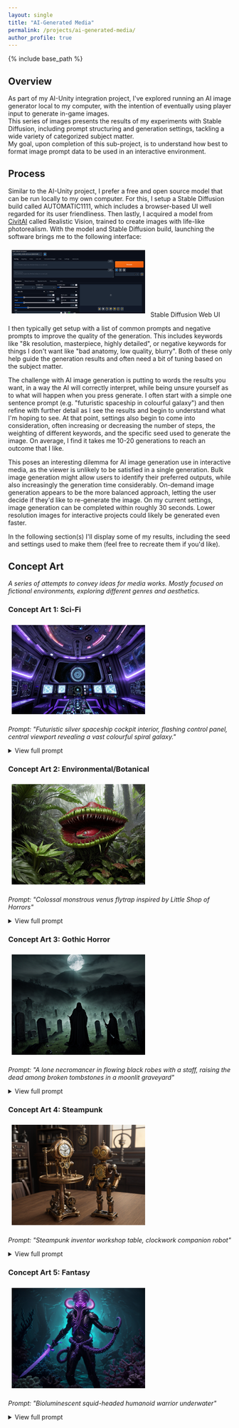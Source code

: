 ```yaml
---
layout: single
title: "AI-Generated Media"
permalink: /projects/ai-generated-media/
author_profile: true
---
```


{% include base_path %}

## Overview

As part of my AI-Unity integration project, I've explored running an AI image generator local to my computer, with the intention of eventually using player input to generate in-game images.  
This series of images presents the results of my experiments with Stable Diffusion, including prompt structuring and generation settings, tackling a wide variety of categorized subject matter.  
My goal, upon completion of this sub-project, is to understand how best to format image prompt data to be used in an interactive environment.  

<style>
  img {
    max-width: 300px;
    height: auto;
    display: inline-block;
    margin: 0.5rem;
  }
</style>

## Process

Similar to the AI-Unity project, I prefer a free and open source model that can be run locally to my own computer. 
For this, I setup a Stable Diffusion build called AUTOMATIC1111, which includes a browser-based UI well regarded for its user friendliness.
Then lastly, I acquired a model from [CivitAI](https://civitai.com/) called Realistic Vision, trained to create images with life-like photorealism.
With the model and Stable Diffusion build, launching the software brings me to the following interface:

![UI 1](/images/ai-media/UI1.png)
Stable Diffusion Web UI

I then typically get setup with a list of common prompts and negative prompts to improve the quality of the generation. This includes keywords like "8k resolution, masterpiece, highly detailed",
or negative keywords for things I don't want like "bad anatomy, low quality, blurry". Both of these only help guide the generation results and often need a bit of tuning based on the subject matter.

The challenge with AI image generation is putting to words the results you want, in a way the AI will correctly interpret, while being unsure yourself as to what will happen when you press generate.
I often start with a simple one sentence prompt (e.g. "futuristic spaceship in colourful galaxy") and then refine with further detail as I see the results and begin to understand what I'm hoping to see.
At that point, settings also begin to come into consideration, often increasing or decreasing the number of steps, the weighting of different keywords, and the specific seed used to generate the image.
On average, I find it takes me 10-20 generations to reach an outcome that I like. 

This poses an interesting dilemma for AI image generation use in interactive media, as the viewer is unlikely to be satisfied in a single generation. Bulk image generation might allow users to
identify their preferred outputs, while also increasingly the generation time considerably. On-demand image generation appears to be the more balanced approach, letting the user decide if they'd like to re-generate the image. 
On my current settings, image generation can be completed within roughly 30 seconds. Lower resolution images for interactive projects could likely be generated even faster.

In the following section(s) I'll display some of my results, including the seed and settings used to make them (feel free to recreate them if you'd like).

## Concept Art

*A series of attempts to convey ideas for media works. Mostly focused on fictional environments, exploring different genres and aesthetics.*  

### Concept Art 1: Sci-Fi  

![Concept Art 1](/images/ai-media/concept-art/image1.png)

*Prompt: "Futuristic silver spaceship cockpit interior, flashing control panel, central viewport revealing a vast colourful spiral galaxy."*  

<details>
	<summary> View full prompt</summary>
	<br>
	<strong>Notes:</strong> 20 attempts before settling on this version. Be sure to set steering wheel as a negative prompt or you'll get one in every generation.
	<br><br>
	<strong>Prompt:</strong> futuristic silver spaceship cockpit interior, flashing control panel, central viewport revealing a vast colourful spiral galaxy, front view, highly detailed, intricate, atmospheric lighting, ultra-realistic textures, cinematic composition, concept art, 8k resolution, masterpiece  
	<br><br>
	<strong>Negative Prompt:</strong>  blurry, lowres, low quality, deformed, distorted, extra limbs, bad anatomy, grainy, out of frame, cropped, watermarks, text, signature, jpeg artifacts, oversaturated, underexposed, steering wheel   
	<br><br>
	<strong>Generation Settings:</strong>  
		<br>Steps: 20  
		<br>Sampler: DPM++ 2M  
		<br>Schedule type: Karras  
		<br>CFG scale: 10  
		<br>Seed: 2053538866  
		<br>Size: 576x384  
		<br>Model hash: 15012c538f  
		<br>Model: realisticVisionV60B1_v51VAE   
		<br>Denoising strength: 0.7  
		<br>Hires upscale: 2  
		<br>Hires steps: 10  
		<br>Hires upscaler: Latent  
		<br>Version: v1.10.  
</details>

### Concept Art 2: Environmental/Botanical  

![Concept Art 2](/images/ai-media/concept-art/image2.png)

*Prompt: "Colossal monstrous venus flytrap inspired by Little Shop of Horrors"*

<details>
	<summary> View full prompt</summary>
	<br>
	<strong>Notes:</strong> Nearly 30 attempts before settling on this one, the AI didn't get what I was going for until I gave it something more specific (the musical) to reference
	<br><br>
	<strong>Prompt:</strong> colossal monstrous venus flytrap inspired by Little Shop of Horrors, gaping crimson maw lined with razor-sharp cilia, surrounded by jungle trees, partially obscured by foliage, perspective from tiny human’s viewpoint for scale, cinematic lighting with dramatic mist, ultra-realistic botanical detail, predatory stance, 8k, concept art, masterpiece    
	<br><br>
	<strong>Negative Prompt:</strong>  blurry, lowres, low quality, deformed, distorted, extra limbs, bad anatomy, grainy, out of frame, cropped, watermarks, text, signature, jpeg artifacts, oversaturated, underexposed   
	<br><br>
	<strong>Generation Settings:</strong>  
		<br>Steps: 20  
		<br>Sampler: DPM++ 2M  
		<br>Schedule type: Karras  
		<br>CFG scale: 7  
		<br>Seed: 1896508403  
		<br>Size: 576x384  
		<br>Model hash: 15012c538f  
		<br>Model: realisticVisionV60B1_v51VAE   
		<br>Denoising strength: 0.7  
		<br>Hires upscale: 2  
		<br>Hires steps: 10  
		<br>Hires upscaler: Latent  
		<br>Version: v1.10.  
</details>

### Concept Art 3: Gothic Horror  

![Concept Art 3](/images/ai-media/concept-art/image3.png)

*Prompt: "A lone necromancer in flowing black robes with a staff, raising the dead among broken tombstones in a moonlit graveyard"*

<details>
	<summary> View full prompt</summary>
	<br>
	<strong>Notes:</strong> 15th iteration of the prompt, started too specific and removed details for prompt simplicity. Balance between simple and detailed prompts seems important
	<br><br>
	<strong>Prompt:</strong> overhead view of a lone necromancer in flowing black robes with a staff, raising the dead among broken tombstones in a moonlit graveyard, eerie green fog under moonlight, dramatic shadows, ultra-detailed, atmospheric, dark fantasy, concept art, cinematic lighting, 8k resolution 
	<br><br>
	<strong>Negative Prompt:</strong>  blurry, lowres, low quality, deformed, distorted, extra limbs, bad anatomy, grainy, out of frame, cropped, watermarks, text, signature, jpeg artifacts, oversaturated, underexposed   
	<br><br>
	<strong>Generation Settings:</strong>  
		<br>Steps: 20  
		<br>Sampler: DPM++ 2M  
		<br>Schedule type: Karras  
		<br>CFG scale: 7  
		<br>Seed: 3079054624  
		<br>Size: 576x384  
		<br>Model hash: 15012c538f  
		<br>Model: realisticVisionV60B1_v51VAE   
		<br>Denoising strength: 0.7  
		<br>Hires upscale: 2  
		<br>Hires steps: 10  
		<br>Hires upscaler: Latent  
		<br>Version: v1.10.  
</details>

### Concept Art 4: Steampunk  

![Concept Art 4](/images/ai-media/concept-art/image4.png)

*Prompt: "Steampunk inventor workshop table, clockwork companion robot"*

<details>
	<summary> View full prompt</summary>
	<br>
	<strong>Notes:</strong> 5th iteration of the prompt. It wasn't exactly what I was expecting, but I found the design oddly charming.  
	<br><br>
	<strong>Prompt:</strong> steampunk inventor workshop table, clockwork companion robot, small and cute, ornate bronze clockwork detailing, concept art, 8k resolution  
	<br><br>
	<strong>Negative Prompt:</strong>  blurry, lowres, low quality, deformed, distorted, extra limbs, bad anatomy, grainy, out of frame, cropped, watermarks, text, signature, jpeg artifacts, oversaturated, underexposed   
	<br><br>
	<strong>Generation Settings:</strong>  
		<br>Steps: 20  
		<br>Sampler: DPM++ 2M  
		<br>Schedule type: Karras  
		<br>CFG scale: 7  
		<br>Seed: 3088515835  
		<br>Size: 576x384  
		<br>Model hash: 15012c538f  
		<br>Model: realisticVisionV60B1_v51VAE   
		<br>Denoising strength: 0.7  
		<br>Hires upscale: 2  
		<br>Hires steps: 10  
		<br>Hires upscaler: Latent  
		<br>Version: v1.10.  
</details>

### Concept Art 5: Fantasy

![Concept Art 5](/images/ai-media/concept-art/image5.png)

*Prompt: "Bioluminescent squid-headed humanoid warrior underwater"*

<details>
	<summary> View full prompt</summary>
	<br>
	<strong>Notes:</strong> 20th generation to refine the prompt, had to be specific about no extra fingers or floating limbs  
	<br><br>
	<strong>Prompt:</strong> Bioluminescent squid-headed humanoid warrior underwater, purple skin with tentacles, coral sword in hand, deep sea, dramatic overhead lighting, detailed water and tentacle textures, dynamic cinematic composition, concept art, 8k resolution, masterpiece    
	<br><br>
	<strong>Negative Prompt:</strong> blurry, lowres, low quality, deformed, distorted, extra limbs, extra fingers, floating objects, bad anatomy, grainy, out of frame, cropped, watermarks, text, signature, jpeg artifacts, oversaturated, underexposed     
	<br><br>
	<strong>Generation Settings:</strong>  
		<br>Steps: 20  
		<br>Sampler: DPM++ 2M  
		<br>Schedule type: Karras  
		<br>CFG scale: 7  
		<br>Seed: 3703217172  
		<br>Size: 576x384  
		<br>Model hash: 15012c538f  
		<br>Model: realisticVisionV60B1_v51VAE   
		<br>Denoising strength: 0.7  
		<br>Hires upscale: 2  
		<br>Hires steps: 10  
		<br>Hires upscaler: Latent  
		<br>Version: v1.10.  
</details>
